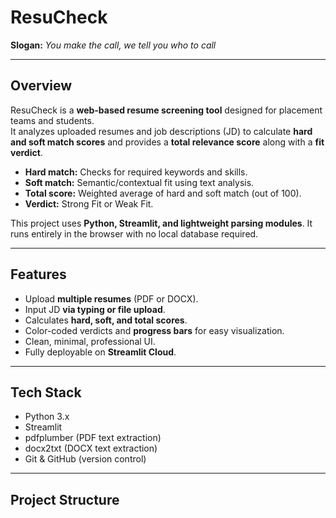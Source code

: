 # ResuCheck

**Slogan:** *You make the call, we tell you who to call*

---

## Overview

ResuCheck is a **web-based resume screening tool** designed for placement teams and students.  
It analyzes uploaded resumes and job descriptions (JD) to calculate **hard and soft match scores** and provides a **total relevance score** along with a **fit verdict**.

- **Hard match:** Checks for required keywords and skills.  
- **Soft match:** Semantic/contextual fit using text analysis.  
- **Total score:** Weighted average of hard and soft match (out of 100).  
- **Verdict:** Strong Fit or Weak Fit.

This project uses **Python, Streamlit, and lightweight parsing modules**. It runs entirely in the browser with no local database required.

---

## Features

- Upload **multiple resumes** (PDF or DOCX).  
- Input JD **via typing or file upload**.  
- Calculates **hard, soft, and total scores**.  
- Color-coded verdicts and **progress bars** for easy visualization.  
- Clean, minimal, professional UI.  
- Fully deployable on **Streamlit Cloud**.

---

## Tech Stack

- Python 3.x  
- Streamlit  
- pdfplumber (PDF text extraction)  
- docx2txt (DOCX text extraction)  
- Git & GitHub (version control)

---

## Project Structure


